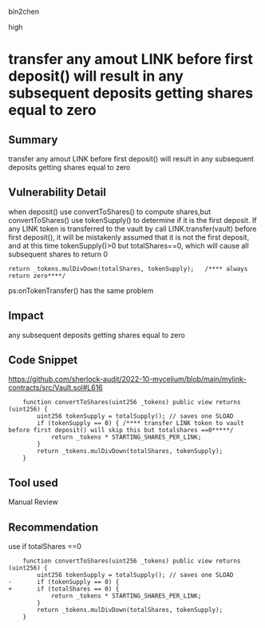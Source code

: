 bin2chen

high

# transfer any amout LINK before first deposit() will result in any subsequent deposits getting shares equal to zero

## Summary
transfer any amout LINK before first deposit() will result in any subsequent deposits getting shares equal to zero
## Vulnerability Detail
when deposit() use convertToShares() to compute shares,but convertToShares() use tokenSupply() to determine if it is the first deposit.
If any LINK token is transferred to the vault by call LINK.transfer(vault) before first deposit(),  it will be mistakenly assumed that it is not the first deposit, and at this time tokenSupply()>0 but totalShares==0, which will cause all subsequent shares to return 0
```solidity
return _tokens.mulDivDown(totalShares, tokenSupply);   /**** always return zero****/

```

ps:onTokenTransfer() has the same problem
## Impact
any subsequent deposits getting shares equal to zero
## Code Snippet
https://github.com/sherlock-audit/2022-10-mycelium/blob/main/mylink-contracts/src/Vault.sol#L616
```solidity
    function convertToShares(uint256 _tokens) public view returns (uint256) {
        uint256 tokenSupply = totalSupply(); // saves one SLOAD
        if (tokenSupply == 0) { /**** transfer LINK token to vault before first deposit() will skip this but totalshares ==0*****/
            return _tokens * STARTING_SHARES_PER_LINK;
        }
        return _tokens.mulDivDown(totalShares, tokenSupply);
    }
```
## Tool used

Manual Review

## Recommendation
use if totalShares ==0
```solidity
    function convertToShares(uint256 _tokens) public view returns (uint256) {
        uint256 tokenSupply = totalSupply(); // saves one SLOAD
-       if (tokenSupply == 0) { 
+       if (totalShares == 0) {
            return _tokens * STARTING_SHARES_PER_LINK;
        }
        return _tokens.mulDivDown(totalShares, tokenSupply);
    }
```

